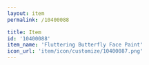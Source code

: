 ```yaml
---
layout: item
permalink: /10400088

title: Item
id: '10400088'
item_name: 'Fluttering Butterfly Face Paint'
icon_url: 'item/icon/customize/10400087.png'
---
```

